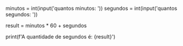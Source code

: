 minutos = int(input('quantos minutos: '))
segundos = int(input('quantos segundos: '))

result = minutos * 60 + segundos

print(f'A quantidade de segundos é: {result}')

